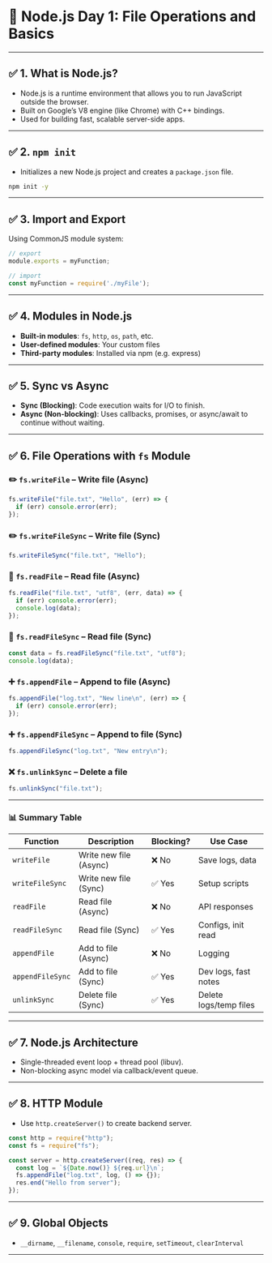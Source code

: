 
# 📘 Node.js Day 1: File Operations and Basics

---

## ✅ 1. What is Node.js?
- Node.js is a runtime environment that allows you to run JavaScript outside the browser.
- Built on Google’s V8 engine (like Chrome) with C++ bindings.
- Used for building fast, scalable server-side apps.

---

## ✅ 2. `npm init`
- Initializes a new Node.js project and creates a `package.json` file.
```bash
npm init -y
```

---

## ✅ 3. Import and Export
Using CommonJS module system:
```js
// export
module.exports = myFunction;

// import
const myFunction = require('./myFile');
```

---

## ✅ 4. Modules in Node.js
- **Built-in modules**: `fs`, `http`, `os`, `path`, etc.
- **User-defined modules**: Your custom files
- **Third-party modules**: Installed via npm (e.g. express)

---

## ✅ 5. Sync vs Async
- **Sync (Blocking)**: Code execution waits for I/O to finish.
- **Async (Non-blocking)**: Uses callbacks, promises, or async/await to continue without waiting.

---

## ✅ 6. File Operations with `fs` Module

### ✏️ `fs.writeFile` – Write file (Async)
```js
fs.writeFile("file.txt", "Hello", (err) => {
  if (err) console.error(err);
});
```

### ✏️ `fs.writeFileSync` – Write file (Sync)
```js
fs.writeFileSync("file.txt", "Hello");
```

### 📖 `fs.readFile` – Read file (Async)
```js
fs.readFile("file.txt", "utf8", (err, data) => {
  if (err) console.error(err);
  console.log(data);
});
```

### 📖 `fs.readFileSync` – Read file (Sync)
```js
const data = fs.readFileSync("file.txt", "utf8");
console.log(data);
```

### ➕ `fs.appendFile` – Append to file (Async)
```js
fs.appendFile("log.txt", "New line\n", (err) => {
  if (err) console.error(err);
});
```

### ➕ `fs.appendFileSync` – Append to file (Sync)
```js
fs.appendFileSync("log.txt", "New entry\n");
```

### ❌ `fs.unlinkSync` – Delete a file
```js
fs.unlinkSync("file.txt");
```

---

### 📊 Summary Table

| Function              | Description                   | Blocking? | Use Case                  |
|-----------------------|-------------------------------|-----------|---------------------------|
| `writeFile`           | Write new file (Async)        | ❌ No      | Save logs, data           |
| `writeFileSync`       | Write new file (Sync)         | ✅ Yes     | Setup scripts             |
| `readFile`            | Read file (Async)             | ❌ No      | API responses             |
| `readFileSync`        | Read file (Sync)              | ✅ Yes     | Configs, init read        |
| `appendFile`          | Add to file (Async)           | ❌ No      | Logging                   |
| `appendFileSync`      | Add to file (Sync)            | ✅ Yes     | Dev logs, fast notes      |
| `unlinkSync`          | Delete file (Sync)            | ✅ Yes     | Delete logs/temp files    |

---

## ✅ 7. Node.js Architecture
- Single-threaded event loop + thread pool (libuv).
- Non-blocking async model via callback/event queue.

---

## ✅ 8. HTTP Module
- Use `http.createServer()` to create backend server.
```js
const http = require("http");
const fs = require("fs");

const server = http.createServer((req, res) => {
  const log = `${Date.now()} ${req.url}\n`;
  fs.appendFile("log.txt", log, () => {});
  res.end("Hello from server");
});
```

---

## ✅ 9. Global Objects
- `__dirname`, `__filename`, `console`, `require`, `setTimeout`, `clearInterval`

---
